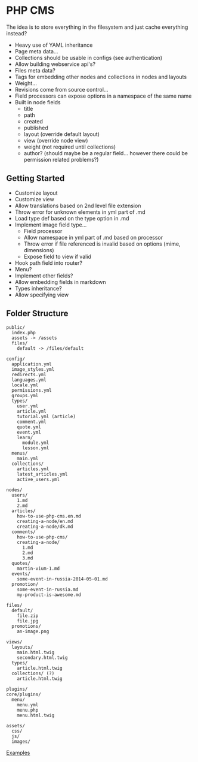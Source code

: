 PHP CMS
=======

The idea is to store everything in the filesystem and just cache everything instead?

- Heavy use of YAML inheritance
- Page meta data...
- Collections should be usable in configs (see authentication)
- Allow building webservice api's?
- Files meta data?
- Tags for embedding other nodes and collections in nodes and layouts
- Weight...
- Revisions come from source control...
- Field processors can expose options in a namespace of the same name
- Built in node fields
  - title
  - path
  - created
  - published
  - layout (override default layout)
  - view (override node view)
  - weight (not required until collections)
  - author? (should maybe be a regular field... however there could be permission related problems?)

Getting Started
---------------

- Customize layout
- Customize view
- Allow translations based on 2nd level file extension
- Throw error for unknown elements in yml part of .md
- Load type def based on the type option in .md
- Implement image field type...
  - Field processor
  - Allow namespace in yml part of .md based on processor
  - Throw error if file referenced is invalid based on options (mime, dimensions)
  - Expose field to view if valid
- Hook path field into router?
- Menu?
- Implement other fields?
- Allow embedding fields in markdown
- Types inheritance?
- Allow specifying view

Folder Structure
----------------

~~~
public/
  index.php
  assets -> /assets
  files/
    default -> /files/default

config/
  application.yml
  image_styles.yml
  redirects.yml
  languages.yml
  locale.yml
  permissions.yml
  groups.yml
  types/
    user.yml
    article.yml
    tutorial.yml (article)
    comment.yml
    quote.yml
    event.yml
    learn/
      module.yml
      lesson.yml
  menus/
    main.yml
  collections/
    articles.yml
    latest_articles.yml
    active_users.yml

nodes/
  users/
    1.md
    2.md
  articles/
    how-to-use-php-cms.en.md
    creating-a-node/en.md
    creating-a-node/dk.md
  comments/
    how-to-use-php-cms/
    creating-a-node/
      1.md
      2.md
      3.md
  quotes/
    martin-vium-1.md
  events/
    some-event-in-russia-2014-05-01.md
  promotion/
    some-event-in-russia.md
    my-product-is-awesome.md

files/
  default/
    file.zip
    file.jpg
  promotions/
    an-image.png

views/
  layouts/
    main.html.twig
    secondary.html.twig
  types/
    article.html.twig
  collections/ (?)
    article.html.twig

plugins/
core/plugins/
  menu/
    menu.yml
    menu.php
    menu.html.twig

assets/
  css/
  js/
  images/
~~~

[Examples](EXAMPLES.md)
